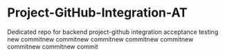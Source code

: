 # Project-GitHub-Integration-AT
Dedicated repo for backend project-github integration acceptance testing
new commitnew commitnew commitnew commitnew commitnew commitnew commitnew commit